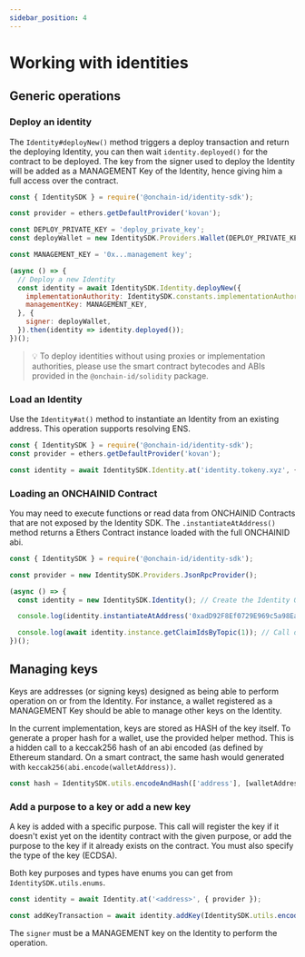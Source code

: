 ```yaml
---
sidebar_position: 4
---
```


# Working with identities

## Generic operations

### Deploy an identity

The `Identity#deployNew()` method triggers a deploy transaction and return the deploying Identity, you can then wait `identity.deployed()` for the contract to be deployed. The key from the signer used to deploy the Identity will be added as a MANAGEMENT Key of the Identity, hence giving him a full access over the contract.

```javascript
const { IdentitySDK } = require('@onchain-id/identity-sdk');

const provider = ethers.getDefaultProvider('kovan');

const DEPLOY_PRIVATE_KEY = 'deploy_private_key';
const deployWallet = new IdentitySDK.Providers.Wallet(DEPLOY_PRIVATE_KEY, provider);

const MANAGEMENT_KEY = '0x...management key';

(async () => {
  // Deploy a new Identity
  const identity = await IdentitySDK.Identity.deployNew({
    implementationAuthority: IdentitySDK.constants.implementationAuthorities.kovan, // Or provide your own address.
    managementKey: MANAGEMENT_KEY,
  }, {
    signer: deployWallet,
  }).then(identity => identity.deployed());
})();
```

> 💡 To deploy identities without using proxies or implementation authorities, please use the smart contract bytecodes and ABIs provided in the `@onchain-id/solidity` package.

### Load an Identity

Use the `Identity#at()` method to instantiate an Identity from an existing address. This operation supports resolving ENS.

```javascript
const { IdentitySDK } = require('@onchain-id/identity-sdk');
const provider = ethers.getDefaultProvider('kovan');

const identity = await IdentitySDK.Identity.at('identity.tokeny.xyz', { provider });
```

### Loading an ONCHAINID Contract

You may need to execute functions or read data from ONCHAINID Contracts that are not exposed by the Identity SDK. The `.instantiateAtAddress()` method returns a Ethers Contract instance loaded with the full ONCHAINID abi.

```javascript
const { IdentitySDK } = require('@onchain-id/identity-sdk');

const provider = new IdentitySDK.Providers.JsonRpcProvider();

(async () => {
  const identity = new IdentitySDK.Identity(); // Create the Identity Object

  console.log(identity.instantiateAtAddress('0xadD92F8Ef0729E969c5a98Ea5740c9b644B362e3', { provider })); // Get the instance of the Identity

  console.log(await identity.instance.getClaimIdsByTopic(1)); // Call directly a function from the Contract.
})();
```

## Managing keys

Keys are addresses (or signing keys) designed as being able to perform operation on or from the Identity. For instance, a wallet registered as a MANAGEMENT Key should be able to manage other keys on the Identity.

In the current implementation, keys are stored as HASH of the key itself. To generate a proper hash for a wallet, use the provided helper method. This is a hidden call to a keccak256 hash of an abi encoded (as defined by Ethereum standard. On a smart contract, the same hash would generated with `keccak256(abi.encode(walletAddress))`.

```javascript
const hash = IdentitySDK.utils.encodeAndHash(['address'], [walletAddress]);
```

### Add a purpose to a key or add a new key

A key is added with a specific purpose. This call will register the key if it doesn't exist yet on the identity contract with the given purpose, or add the purpose to the key if it already exists on the contract. You must also specify the type of the key (ECDSA).

Both key purposes and types have enums you can get from `IdentitySDK.utils.enums`.

```javascript
const identity = await Identity.at('<address>', { provider });

const addKeyTransaction = await identity.addKey(IdentitySDK.utils.encodeAndHash(['address'], [walletAddress]), IdentitySDK.utils.enums.KeyPurpose.MANAGEMENT, IdentitySDK.utils.enums.KeyType.ECDSA, { signer });
```

The `signer` must be a MANAGEMENT key on the Identity to perform the operation.
